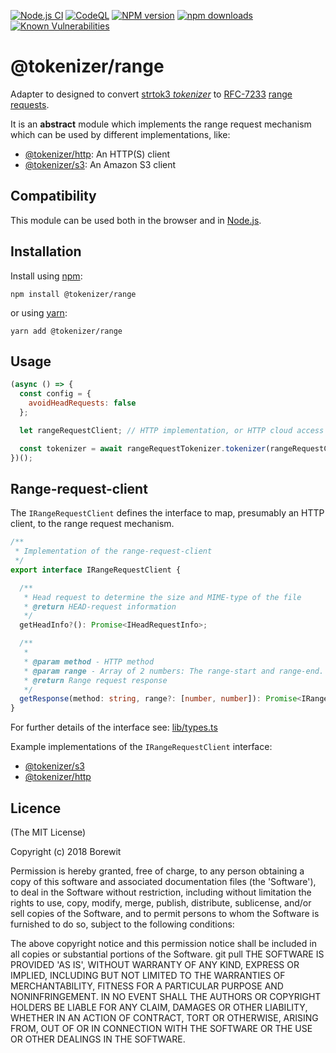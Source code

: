 [![Node.js CI](https://github.com/Borewit/tokenizer-range/actions/workflows/nodejs-ci.yml/badge.svg?branch=master)](https://github.com/Borewit/tokenizer-range/actions/workflows/nodejs-ci.yml)
[![CodeQL](https://github.com/Borewit/tokenizer-range/actions/workflows/codeql.yml/badge.svg?branch=master)](https://github.com/Borewit/tokenizer-range/actions/workflows/codeql.yml)
[![NPM version](https://badge.fury.io/js/%40tokenizer%2Frange.svg)](https://badge.fury.io/js/%40tokenizer%2Frange)
[![npm downloads](http://img.shields.io/npm/dm/@tokenizer/range.svg)](https://npmcharts.com/compare/@tokenizer/range?interval=30)
[![Known Vulnerabilities](https://snyk.io/test/github/Borewit/tokenizer-range/badge.svg?targetFile=package.json)](https://snyk.io/test/github/Borewit/tokenizer-range?targetFile=package.json)

# @tokenizer/range

Adapter to designed to convert [strtok3 _tokenizer_](https://github.com/Borewit/strtok3#tokenizer) to [RFC-7233](https://tools.ietf.org/html/rfc7233#section-2.3) [range requests](https://developer.mozilla.org/en-US/docs/Web/HTTP/Range_requests).

It is an **abstract** module which implements the range request mechanism which can be used by different implementations, like:
* [@tokenizer/http](https://github.com/Borewit/tokenizer-http): An HTTP(S) client
* [@tokenizer/s3](https://github.com/Borewit/tokenizer-s3): An Amazon S3 client

## Compatibility
This module can be used both in the browser and in [Node.js](https://nodejs.org).

## Installation

Install using [npm](https://www.npmjs.com/get-npm):
```shell script
npm install @tokenizer/range
```

or using [yarn](https://yarnpkg.com/):
```shell script
yarn add @tokenizer/range
```

## Usage

```js
(async () => {
  const config = {
    avoidHeadRequests: false
  };

  let rangeRequestClient; // HTTP implementation, or HTTP cloud access adaptor

  const tokenizer = await rangeRequestTokenizer.tokenizer(rangeRequestClient, config);
})();
```

## Range-request-client

The `IRangeRequestClient` defines the interface to map, presumably an HTTP client, to the range request mechanism.

```ts
/**
 * Implementation of the range-request-client
 */
export interface IRangeRequestClient {

  /**
   * Head request to determine the size and MIME-type of the file
   * @return HEAD-request information
   */
  getHeadInfo?(): Promise<IHeadRequestInfo>;

  /**
   *
   * @param method - HTTP method
   * @param range - Array of 2 numbers: The range-start and range-end. An integer indicating the beginning and the end of range request in bytes.
   * @return Range request response
   */
  getResponse(method: string, range?: [number, number]): Promise<IRangeRequestResponse>;
}
```

For further details of the interface see: [lib/types.ts](lib/types.ts)

Example implementations of the `IRangeRequestClient` interface:
* [@tokenizer/s3](https://github.com/Borewit/tokenizer-s3/blob/master/lib/s3-request.ts)
* [@tokenizer/http](https://github.com/Borewit/tokenizer-http/blob/master/lib/http-client.ts)

## Licence

(The MIT License)

Copyright (c) 2018 Borewit

Permission is hereby granted, free of charge, to any person obtaining a copy of this software and associated documentation files (the 'Software'), to deal in the Software without restriction, including without limitation the rights to use, copy, modify, merge, publish, distribute, sublicense, and/or sell copies of the Software, and to permit persons to whom the Software is furnished to do so, subject to the following conditions:

The above copyright notice and this permission notice shall be included in all copies or substantial portions of the Software.
git pull
THE SOFTWARE IS PROVIDED 'AS IS', WITHOUT WARRANTY OF ANY KIND, EXPRESS OR IMPLIED, INCLUDING BUT NOT LIMITED TO THE WARRANTIES OF MERCHANTABILITY, FITNESS FOR A PARTICULAR PURPOSE AND NONINFRINGEMENT. IN NO EVENT SHALL THE AUTHORS OR COPYRIGHT HOLDERS BE LIABLE FOR ANY CLAIM, DAMAGES OR OTHER LIABILITY, WHETHER IN AN ACTION OF CONTRACT, TORT OR OTHERWISE, ARISING FROM, OUT OF OR IN CONNECTION WITH THE SOFTWARE OR THE USE OR OTHER DEALINGS IN THE SOFTWARE.
